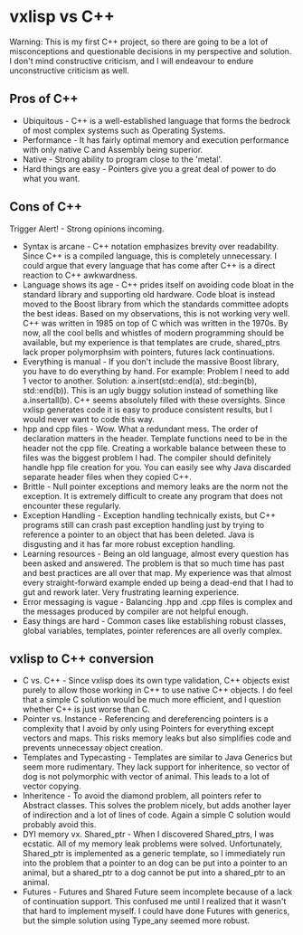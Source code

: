 # vxlisp vs C++

Warning: This is my first C++ project, so there are going to be a lot of misconceptions and questionable decisions in my perspective and solution. I don't mind constructive criticism, and I will endeavour to endure unconstructive criticism as well.

## Pros of C++

* Ubiquitous - C++ is a well-established language that forms the bedrock of most complex systems such as Operating Systems.
* Performance - It has fairly optimal memory and execution performance with only native C and Assembly being superior.
* Native - Strong ability to program close to the 'metal'.
* Hard things are easy - Pointers give you a great deal of power to do what you want.

## Cons of C++

Trigger Alert! - Strong opinions incoming.

* Syntax is arcane - C++ notation emphasizes brevity over readability. Since C++ is a compiled language, this is completely unnecessary. I could argue that every language that has come after C++ is a direct reaction to C++ awkwardness.
* Language shows its age - C++ prides itself on avoiding code bloat in the standard library and supporting old hardware. Code bloat is instead moved to the Boost library from which the standards committee adopts the best ideas. Based on my observations, this is not working very well. C++ was written in 1985 on top of C which was written in the 1970s. By now, all the cool bells and whistles of modern programming should be available, but my experience is that templates are crude, shared_ptrs lack proper polymorphsim with pointers, futures lack continuations.
* Everything is manual - If you don't include the massive Boost library, you have to do everything by hand. For example: Problem I need to add 1 vector to another. Solution: a.insert(std::end(a), std::begin(b), std::end(b)). This is an ugly buggy solution instead of something like a.insertall(b). C++ seems absolutely filled with these oversights. Since vxlisp generates code it is easy to produce consistent results, but I would never want to code this way.
* hpp and cpp files - Wow. What a redundant mess. The order of declaration matters in the header. Template functions need to be in the header not the cpp file. Creating a workable balance between these to files was the biggest problem I had. The compiler should definitely handle hpp file creation for you. You can easily see why Java discarded separate header files when they copied C++.
* Brittle - Null pointer exceptions and memory leaks are the norm not the exception. It is extremely difficult to create any program that does not encounter these regularly.
* Exception Handling - Exception handling technically exists, but C++ programs still can crash past exception handling just by trying to reference a pointer to an object that has been deleted. Java is disgusting and it has far more robust exception handling.
* Learning resources - Being an old language, almost every question has been asked and answered. The problem is that so much time has past and best practices are all over that map. My experience was that almost every straight-forward example ended up being a dead-end that I had to gut and rework later. Very frustrating learning experience.
* Error messaging is vague - Balancing .hpp and .cpp files is complex and the messages produced by compiler are not helpful enough.
* Easy things are hard - Common cases like establishing robust classes, global variables, templates, pointer references are all overly complex.

## vxlisp to C++ conversion

* C vs. C++ - Since vxlisp does its own type validation, C++ objects exist purely to allow those working in C++ to use native C++ objects. I do feel that a simple C solution would be much more efficient, and I question whether C++ is just worse than C.
* Pointer vs. Instance - Referencing and dereferencing pointers is a complexity that I avoid by only using Pointers for everything except vectors and maps. This risks memory leaks but also simplifies code and prevents unnecessay object creation.
* Templates and Typecasting - Templates are similar to Java Generics but seem more rudimentary. They lack support for inheritence, so vector of dog is not polymorphic with vector of animal. This leads to a lot of vector copying.
* Inheritence - To avoid the diamond problem, all pointers refer to Abstract classes. This solves the problem nicely, but adds another layer of indirection and a lot of lines of code. Again a simple C solution would probably avoid this.
* DYI memory vx. Shared_ptr - When I discovered Shared_ptrs, I was ecstatic. All of my memory leak problems were solved. Unfortunately, Shared_ptr is implemented as a generic template, so I immediately run into the problem that a pointer to an dog can be put into a pointer to an animal, but a shared_ptr to a dog cannot be put into a shared_ptr to an animal.
* Futures - Futures and Shared Future seem incomplete because of a lack of continuation support. This confused me until I realized that it wasn't that hard to implement myself. I could have done Futures with generics, but the simple solution using Type_any seemed more robust.
